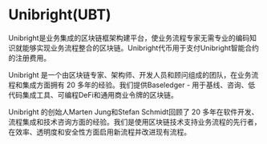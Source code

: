 # 

# Unibright(UBT)

Unibright是业务集成的区块链框架构建平台，使业务流程专家无需专业的编码知识就能够实现业务流程整合的区块链。Unibright代币用于支付Unibright智能合约的注册费用。

Unibright 是一个由区块链专家、架构师、开发人员和顾问组成的团队，在业务流程和集成方面拥有 20 多年的经验。我们提供Baseledger - 用于基线、咨询、低代码集成工具、可编程DeFi和通用商业令牌的区块链。

Unibright 的创始人Marten Jung和Stefan Schmidt回顾了 20 多年在软件开发、流程集成和技术咨询方面的经验。我们是使用区块链技术支持业务流程的先行者，在效率、透明度和安全性方面启用新流程并改进现有流程。

